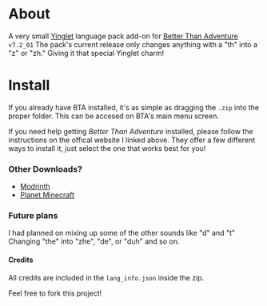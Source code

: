 # About

A very small [Yinglet](https://en.wikifur.com/wiki/Out-of-Placers) language pack add-on for [Better Than Adventure](https://www.betterthanadventure.net/) `v7.2_01` The pack's current release only changes anything with a "th" into a "z" or "zh." Giving it that special Yinglet charm!

# Install

If you already have BTA installed, it's as simple as dragging the `.zip` into the proper folder. This can be accesed on BTA's main menu screen.

If you need help getting *Better Than Adventure* installed, please follow the instructions on the offical website I linked above. They offer a few different ways to install it, just select the one that works best for you!

### Other Downloads?

- [Modrinth](https://modrinth.com/mod/bta-yinglet-language-add-on)
- [Planet Minecraft](https://www.planetminecraft.com/mod/yinglet-language-add-on-for-bta-07-2-01/)

### Future plans

I had planned on mixing up some of the other sounds like "d" and "t" Changing "the" into "zhe", "de", or "duh" and so on.

#### Credits

All credits are included in the `lang_info.json` inside the zip. 

Feel free to fork this project!